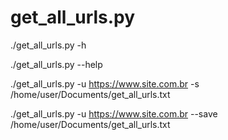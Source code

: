 # get_all_urls.py

./get_all_urls.py -h

./get_all_urls.py --help

./get_all_urls.py -u https://www.site.com.br -s /home/user/Documents/get_all_urls.txt

./get_all_urls.py -u https://www.site.com.br --save /home/user/Documents/get_all_urls.txt
